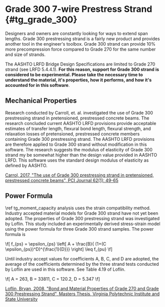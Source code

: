 Grade 300 7-wire Prestress Strand {#tg_grade_300}
======================================
Designers and owners are constantly looking for ways to extend span lengths. Grade 300 prestressing strand is a fairly new product and provides another tool in the engineer's toolbox. Grade 300 strand can provide 10% more precompression force compared to Grade 270 for the same number and size of strands.

The AASHTO LRFD Bridge Design Specifications are limited to Grade 270 strand (see LRFD 5.4.4.1). **For this reason, support for Grade 300 strand is considered to be experimental. Please take the necessary time to understand the material, it's properties, how it performs, and how it's accounted for in this software**.

## Mechanical Properties ##
Research conducted by Carroll, et. al. investigated the use of Grade 300 prestressing strand in pretensioned, prestressed concrete beams. The research concluded current AASHTO LRFD provisions provide acceptable estimates of transfer length, flexural bond length, flexural strength, and relaxation losses of pretensioned, prestressed concrete members containing Grade 300 prestressing strand. The AASHTO LRFD provisions are therefore applied to Grade 300 strand without modification in this software. The research suggests the modulus of elasticity of Grade 300 strand my be somewhat higher than the design value provided in AASHTO LRFD. This software uses the standard design modulus of elasticity as defined by AASHTO.


[Carrol, 2017, "The use of Grade 300 prestressing strand in pretensioned, prestressed concrete beams", PCI Journal 62(1): 49-65](https://doi.org/10.15554/pcij62.1-01)

## Power Formula ##
\ref tg_moment_capacity analysis uses the strain compatibility method. Industry accepted material models for Grade 300 strand have not yet been adopted. The properties of Grade 300 prestressing strand was investigated by Loflin. This study included an experimentally derived stress-strain model using the power formula for three Grade 300 strand samples. The power formula is

\f[ 
f_{ps} = \epsilon_{ps} \left[ A + \frac{B}{ (1+(C \epsilon_{ps})^D)^{\frac{1}{D}}} \right] \leq f_{pu}
\f]

Until industry accept values for coefficients A, B, C, and D are adopted, the average of the coefficients determined by the three strand tests conducted by Loflin are used in this software. See Table 4.19 of Loflin.

\f[
A = 263, B = 33811, C = 120.2, D = 5.347
\f]

[Loflin, Bryan, 2008, "Bond and Material Properties of Grade 270 and Grade 300 Prestressing Strand", Masters Thesis, Virginia Polytechnic Institute and State University](http://hdl.handle.net/10919/33838)

